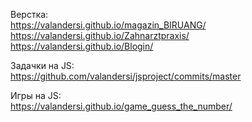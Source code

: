 Верстка: <br/>
https://valandersi.github.io/magazin_BIRUANG/ <br/>
https://valandersi.github.io/Zahnarztpraxis/ <br/>
https://valandersi.github.io/Blogin/ <br/>


Задачки на JS: <br/>
https://github.com/valandersi/jsproject/commits/master <br/>

Игры на JS:  <br/>
https://valandersi.github.io/game_guess_the_number/ <br/>
